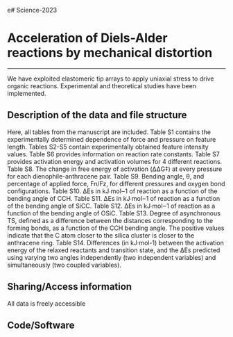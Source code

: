 e# Science-2023
# Acceleration of Diels-Alder reactions by mechanical distortion
---
We have exploited elastomeric tip arrays to apply uniaxial stress to drive organic reactions. Experimental and theoretical studies have been implemented.  

## Description of the data and file structure
Here, all tables from the manuscript are included. 
Table S1 contains the experimentally determined dependence of force and pressure on feature length.
Tables S2-S5 contain experimentally obtained feature intensity values.
Table S6 provides information on reaction rate constants.
Table S7 provides activation energy and activation volumes for 4 different reactions.
Table S8. The change in free energy of activation (ΔΔG‡) at every pressure for each dienophile-anthracene pair.
Table S9. Bending angle, θ, and percentage of applied force, Fn/Fz, for different pressures and oxygen bond configurations.
Table S10. ΔEs in kJ∙mol‒1 of reaction as a function of the bending angle of CCH. 
Table S11. ΔEs in kJ∙mol‒1 of reaction as a function of the bending angle of SiCC. 
Table S12. ΔEs in kJ∙mol‒1 of reaction as a function of the bending angle of OSiC. 
Table S13. Degree of asynchronous TS, defined as a difference between the distances corresponding to the forming bonds, as a function of the CCH bending angle. The positive values indicate that the C atom closer to the silica cluster is closer to the anthracene ring.
Table S14. Differences (in kJ·mol-1) between the activation energy of the relaxed reactants and transition state, and the ΔEs predicted using varying two angles independently (two independent variables) and simultaneously (two coupled variables).

## Sharing/Access information
All data is freely accessible

## Code/Software
